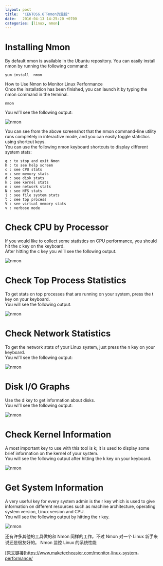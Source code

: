```yaml
---
layout: post
title:  "CENTOS6.6下nmon的监控"
date:   2016-04-13 14:25:20 +0700
categories: [linux, nmon]
---
```


# Installing Nmon

By default nmon is available in the Ubuntu repository. You can easily install nmon by running the following command:  

	yum install  nmon

How to Use Nmon to Monitor Linux Performance  
Once the installation has been finished, you can launch it by typing the nmon command in the terminal.  

	nmon

You wI’ll see the following output:  

![nmon](/static/img/nmon1.png)

You can see from the above screenshot that the nmon command-line utility runs completely in interactive mode, and you can easily toggle statistics using shortcut keys.  
You can use the following nmon keyboard shortcuts to display different system stats:  

    q : to stop and exit Nmon
    h : to see help screen
    c : see CPU stats
    m : see memory stats
    d : see disk stats
    k : see kernel stats
    n : see network stats
    N : see NFS stats
    j : see file system stats
    t : see top process
    V : see virtual memory stats
    v : verbose mode  

# Check CPU by Processor

If you would like to collect some statistics on CPU performance, you should hit the c key on the keyboard.  
After hitting the c key you wI’ll see the following output.  

![nmon](/static/img/myimg/nmon2.png)

# Check Top Process Statistics

To get stats on top processes that are running on your system, press the t key on your keyboard.  
You will see the following output.  

![nmon](/static/img/_posts/nmon3.png)

# Check Network Statistics  

To get the network stats of your Linux system, just press the n key on your keyboard.  
You wI’ll see the following output:  

![nmon](/static/img/_posts/nmon4.png)

# Disk I/O Graphs  

Use the d key to get information about disks.  
You wI’ll see the following output:  

![nmon](/static/img/_posts/nmon5.png)

# Check Kernel Information  

A most important key to use with this tool is k; it is used to display some brief information on the kernel of your system.  
You will see the following output after hitting the k key on your keyboard.  

![nmon](/static/img/_posts/nmon6.png)

# Get System Information

A very useful key for every system admin is the r key which is used to give information on different resources such as machine architecture, operating system version, Linux version and CPU.  
You will see the following output by hitting the r key.  

![nmon](/static/img/_posts/nmon7.png)

还有许多其他的工具做的和 Nmon 同样的工作，不过 Nmon 对一个 Linux 新手来说还是很友好的。
Nmon 监控 Linux 的系统性能

[原文链接]<https://www.maketecheasier.com/monitor-linux-system-performance/>